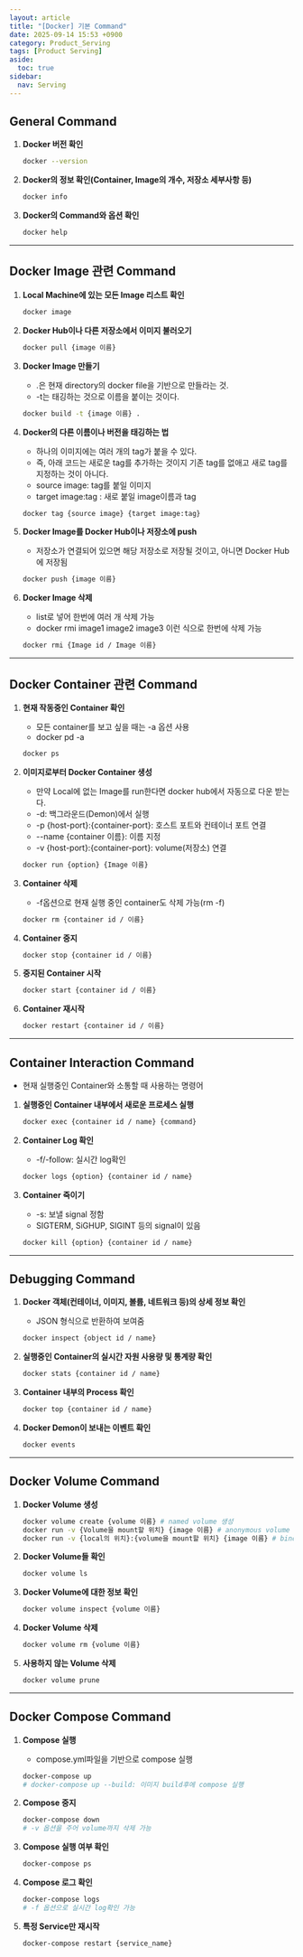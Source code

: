 ```yaml
---
layout: article
title: "[Docker] 기본 Command"
date: 2025-09-14 15:53 +0900
category: Product_Serving
tags: [Product Serving]
aside:
  toc: true
sidebar:
  nav: Serving
---
```

## General Command

1. **Docker 버전 확인**
    
    ```bash
    docker --version
    ```
    
2. **Docker의 정보 확인(Container, Image의 개수, 저장소 세부사항 등)**
    
    ```bash
    docker info
    ```
    
3. **Docker의 Command와 옵션 확인**
    
    ```bash
    docker help
    ```
    

---

## Docker Image 관련 Command

1. **Local Machine에 있는 모든 Image 리스트 확인**
    
    ```bash
    docker image
    ```
    
2. **Docker Hub이나 다른 저장소에서 이미지 불러오기**
    
    ```bash
    docker pull {image 이름}
    ```
    
3. **Docker Image 만들기**
    - .은 현재 directory의 docker file을 기반으로 만들라는 것.
    - -t는 태깅하는 것으로 이름을 붙이는 것이다.

    ```bash
    docker build -t {image 이름} .
    ```
    
4. **Docker의 다른 이름이나 버전을 태깅하는 법**
    - 하나의 이미지에는 여러 개의 tag가 붙을 수 있다.
    - 즉, 아래 코드는 새로운 tag를 추가하는 것이지 기존 tag를 없애고 새로 tag를 지정하는 것이 아니다.
    - source image: tag를 붙일 이미지
    - target image:tag : 새로 붙일 image이름과 tag
    
    ```bash
    docker tag {source image} {target image:tag}
    ```
    
5. **Docker Image를 Docker Hub이나 저장소에 push**
    - 저장소가 연결되어 있으면 해당 저장소로 저장될 것이고, 아니면 Docker Hub에 저장됨
    
    ```bash
    docker push {image 이름}
    ```
    
6. **Docker Image 삭제**
    - list로 넣어 한번에 여러 개 삭제 가능
    - docker rmi image1 image2 image3 이런 식으로 한번에 삭제 가능    
    
    ```bash
    docker rmi {Image id / Image 이름}
    ```
    

---

## Docker Container 관련 Command

1. **현재 작동중인 Container 확인**
    - 모든 container를 보고 싶을 때는 -a 옵션 사용
    - docker pd -a
    
    ```bash
    docker ps
    ```
    
2. **이미지로부터 Docker Container 생성**
    - 만약 Local에 없는 Image를 run한다면 docker hub에서 자동으로 다운 받는다.
    - -d: 백그라운드(Demon)에서 실행
    - -p {host-port}:{container-port}: 호스트 포트와 컨테이너 포트 연결
    - --name {container 이름}: 이름 지정
    - -v {host-port}:{container-port}: volume(저장소) 연결
    
    ```bash
    docker run {option} {Image 이름}
    ```
    
3. **Container 삭제**
    - -f옵션으로 현재 실행 중인 container도 삭제 가능(rm -f)
    
    ```bash
    docker rm {container id / 이름}
    ```
    
4. **Container 중지**
    
    ```bash
    docker stop {container id / 이름}
    ```
    
5. **중지된 Container 시작**
    
    ```bash
    docker start {container id / 이름}
    ```
    
6. **Container 재시작**
    
    ```bash
    docker restart {container id / 이름}
    ```
    

---

## Container Interaction Command
- 현재 실행중인 Container와 소통할 때 사용하는 명령어

1. **실행중인 Container 내부에서 새로운 프로세스 실행**
    
    ```bash
    docker exec {container id / name} {command}
    ```
    
2. **Container Log 확인**
    - -f/-follow: 실시간 log확인

    ```bash
    docker logs {option} {container id / name}
    ```
    
3. **Container 죽이기**
    - -s: 보낼 signal 정함
    - SIGTERM, SiGHUP, SIGINT 등의 signal이 있음

    ```bash
    docker kill {option} {container id / name}
    ```
    

---

## Debugging Command

1. **Docker 객체(컨테이너, 이미지, 볼륨, 네트워크 등)의 상세 정보 확인**
    - JSON 형식으로 반환하여 보여줌

    ```bash
    docker inspect {object id / name}
    ```
    
2. **실행중인 Container의 실시간 자원 사용량 및 통계량 확인**
    
    ```bash
    docker stats {container id / name}
    ```
    
3. **Container 내부의 Process 확인**
    
    ```bash
    docker top {container id / name}
    ```
    
4. **Docker Demon이 보내는 이벤트 확인**
    
    ```bash
    docker events
    ```

---

## Docker Volume Command

1. **Docker Volume 생성**
    
    ```bash
    docker volume create {volume 이름} # named volume 생성
    docker run -v {Volume을 mount할 위치} {image 이름} # anonymous volume 생성
    docker run -v {local의 위치}:{volume을 mount할 위치} {image 이름} # bind mounts 생성
    ```
    
2. **Docker Volume들 확인**
    
    ```bash
    docker volume ls
    ```
    
3. **Docker Volume에 대한 정보 확인**
    
    ```bash
    docker volume inspect {volume 이름}
    ```
    
4. **Docker Volume 삭제**
    
    ```bash
    docker volume rm {volume 이름}
    ```
    
5. **사용하지 않는 Volume 삭제**
    
    ```bash
    docker volume prune
    ```
    

---

## Docker Compose Command

1. **Compose 실행**
   - compose.yml파일을 기반으로 compose 실행
    
    ```bash
    docker-compose up
    # docker-compose up --build: 이미지 build후에 compose 실행
    ```
    
2. **Compose 중지**
    
    ```bash
    docker-compose down
    # -v 옵션을 주어 volume까지 삭제 가능
    ```
    
3. **Compose 실행 여부 확인**
    
    ```bash
    docker-compose ps
    ```
    
4. **Compose 로그 확인**
    
    ```bash
    docker-compose logs
    # -f 옵션으로 실시간 log확인 가능
    ```
    
5. **특정 Service만 재시작**
    
    ```bash
    docker-compose restart {service_name}
    ```